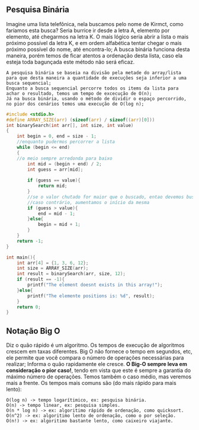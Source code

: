 ## Pesquisa Binária
Imagine uma lista telefônica, nela buscamos pelo nome de Kirmct, como faríamos esta busca? Seria burrice ir desde a letra A, elemento por elemento, até chegarmos na letra K. O mais lógico seria abrir a lista o mais próximo possível da letra K, e em ordem alfabética tentar chegar o mais próximo possível do nome, até encontra-lo;
A busca binária funciona desta maneira, porém temos de ficar atentos a ordenação desta lista, caso ela esteja toda bagunçada este método não será eficaz.

	A pesquisa binária se baseia na divisão pela metade do array/lista para que desta maneira a quantidade de execuções seja inferior a uma busca sequencial;
	Enquanto a busca sequencial percorre todos os items da lista para achar o resultado, temos um tempo de excecução de O(n);
	Já na busca binária, usando o método de dividir o espaço percorrido, no pior dos cenários temos uma execução de O(log n);
```C
#include <stdio.h>
#define ARRAY_SIZE(arr) (sizeof(arr) / sizeof((arr)[0])) 
int binarySearch(int arr[], int size, int value)
{
    int begin = 0, end = size - 1; 
    //enquanto pudermos percorrer a lista
    while (begin <= end)
    {
    //o meio sempre arredonda para baixo
        int mid = (begin + end) / 2;
        int guess = arr[mid]; 
        
        if (guess == value){
            return mid;
        }  
		//se o valor chutado for maior que o buscado, entao devemos buscar         //por valores menores, assim diminuindo o final da lista
		//caso contrário, aumentamos o início da mesma
        if (guess > value){
            end = mid - 1;
        }else{
            begin = mid + 1;
        }
    } 
    return -1;
} 

int main(){
    int arr[4] = {1, 3, 6, 12};
    int size = ARRAY_SIZE(arr);  
    int result = binarySearch(arr, size, 12);  
    if (result == -1){
        printf("The element doesnt exists in this array!");
    }else{
        printf("The elemente positions is: %d", result);
    } 
    return 0;
}
```


## Notação Big O
Diz o quão rápido é um algoritmo.
Os tempos de execução de algoritmos crescem em taxas diferentes.
Big O não fornece o tempo em segundos, etc, ele permite que você compara o número de operações necessárias para realizar;
Informa o quão rapidamente ele cresce.
**O Big-O sempre leva em consideração o pior caso!**, tendo em vista que este é sempre a garantia do máximo número de operações. 
Temos também o caso médio, mas veremos mais a frente.
Os tempos mais comuns são (do mais rápido para mais lento):

	O(log n) -> tempo logarítimico, ex: pesquisa binária.
	O(n) -> tempo linear, ex: pesquisa simples.
	O(n * log n) -> ex: algoritimo rápido de ordenação, como quicksort.
	O(n^2) -> ex: algoritimo lento de ordenação, como o por seleção.
	O(n!) -> ex: algoritimo bastante lento, como caixeiro viajante.